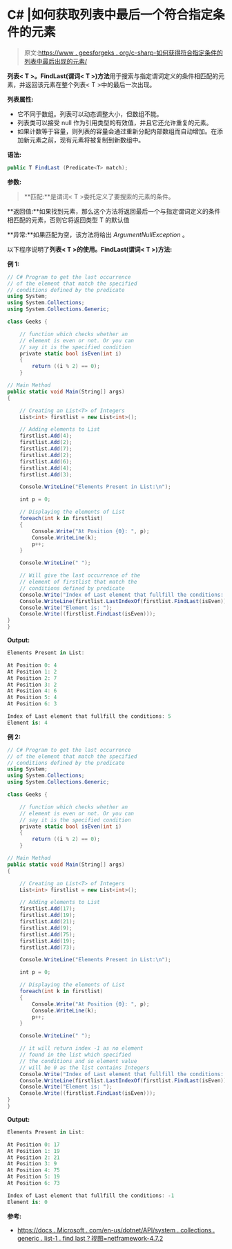 # C# |如何获取列表中最后一个符合指定条件的元素

> 原文:[https://www . geesforgeks . org/c-sharp-如何获得符合指定条件的列表中最后出现的元素/](https://www.geeksforgeeks.org/c-sharp-how-to-get-the-last-occurrence-of-the-element-in-the-list-that-match-the-specified-conditions/)

**列表< T >。FindLast(谓词< T >)方法**用于搜索与指定谓词定义的条件相匹配的元素，并返回该元素在整个列表< T >中的最后一次出现。

**列表属性:**

*   它不同于数组。列表可以动态调整大小，但数组不能。
*   列表类可以接受 null 作为引用类型的有效值，并且它还允许重复的元素。
*   如果计数等于容量，则列表的容量会通过重新分配内部数组而自动增加。在添加新元素之前，现有元素将被复制到新数组中。

**语法:**

```cs
public T FindLast (Predicate<T> match);

```

**参数:**

> **匹配:**是谓词< T >委托定义了要搜索的元素的条件。

**返回值:**如果找到元素，那么这个方法将返回最后一个与指定谓词定义的条件相匹配的元素，否则它将返回类型 T 的默认值

**异常:**如果匹配为空，该方法将给出 *ArgumentNullException* 。

以下程序说明了**列表< T >的使用。FindLast(谓词< T >)方法:**

**例 1:**

```cs
// C# Program to get the last occurrence
// of the element that match the specified
// conditions defined by the predicate
using System;
using System.Collections;
using System.Collections.Generic;

class Geeks {

    // function which checks whether an
    // element is even or not. Or you can
    // say it is the specified condition
    private static bool isEven(int i)
    {
        return ((i % 2) == 0);
    }

// Main Method
public static void Main(String[] args)
{

    // Creating an List<T> of Integers
    List<int> firstlist = new List<int>();

    // Adding elements to List
    firstlist.Add(4);
    firstlist.Add(2);
    firstlist.Add(7);
    firstlist.Add(2);
    firstlist.Add(6);
    firstlist.Add(4);
    firstlist.Add(3);

    Console.WriteLine("Elements Present in List:\n");

    int p = 0;

    // Displaying the elements of List
    foreach(int k in firstlist)
    {
        Console.Write("At Position {0}: ", p);
        Console.WriteLine(k);
        p++;
    }

    Console.WriteLine(" ");

    // Will give the last occurrence of the
    // element of firstlist that match the
    // conditions defined by predicate
    Console.Write("Index of Last element that fullfill the conditions: ");
    Console.WriteLine(firstlist.LastIndexOf(firstlist.FindLast(isEven)));
    Console.Write("Element is: ");
    Console.Write((firstlist.FindLast(isEven)));
}
}
```

**Output:**

```cs
Elements Present in List:

At Position 0: 4
At Position 1: 2
At Position 2: 7
At Position 3: 2
At Position 4: 6
At Position 5: 4
At Position 6: 3

Index of Last element that fullfill the conditions: 5
Element is: 4

```

**例 2:**

```cs
// C# Program to get the last occurrence
// of the element that match the specified
// conditions defined by the predicate
using System;
using System.Collections;
using System.Collections.Generic;

class Geeks {

    // function which checks whether an
    // element is even or not. Or you can
    // say it is the specified condition
    private static bool isEven(int i)
    {
        return ((i % 2) == 0);
    }

// Main Method
public static void Main(String[] args)
{

    // Creating an List<T> of Integers
    List<int> firstlist = new List<int>();

    // Adding elements to List
    firstlist.Add(17);
    firstlist.Add(19);
    firstlist.Add(21);
    firstlist.Add(9);
    firstlist.Add(75);
    firstlist.Add(19);
    firstlist.Add(73);

    Console.WriteLine("Elements Present in List:\n");

    int p = 0;

    // Displaying the elements of List
    foreach(int k in firstlist)
    {
        Console.Write("At Position {0}: ", p);
        Console.WriteLine(k);
        p++;
    }

    Console.WriteLine(" ");

    // it will return index -1 as no element
    // found in the list which specified
    // the conditions and so element value
    // will be 0 as the list contains Integers
    Console.Write("Index of Last element that fullfill the conditions: ");
    Console.WriteLine(firstlist.LastIndexOf(firstlist.FindLast(isEven)));
    Console.Write("Element is: ");
    Console.Write((firstlist.FindLast(isEven)));
}
}
```

**Output:**

```cs
Elements Present in List:

At Position 0: 17
At Position 1: 19
At Position 2: 21
At Position 3: 9
At Position 4: 75
At Position 5: 19
At Position 6: 73

Index of Last element that fullfill the conditions: -1
Element is: 0

```

**参考:**

*   [https://docs . Microsoft . com/en-us/dotnet/API/system . collections . generic . list-1 . find last？视图=netframework-4.7.2](https://docs.microsoft.com/en-us/dotnet/api/system.collections.generic.list-1.findlast?view=netframework-4.7.2)